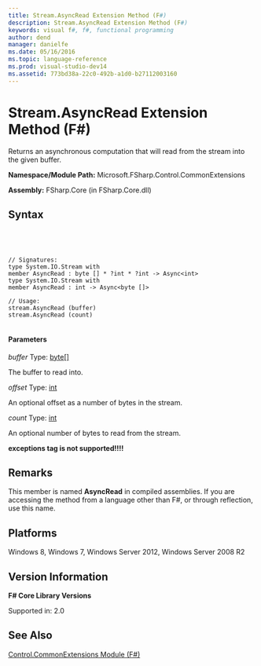 ```yaml
---
title: Stream.AsyncRead Extension Method (F#)
description: Stream.AsyncRead Extension Method (F#)
keywords: visual f#, f#, functional programming
author: dend
manager: danielfe
ms.date: 05/16/2016
ms.topic: language-reference
ms.prod: visual-studio-dev14
ms.assetid: 773bd38a-22c0-492b-a1d0-b27112003160 
---
```


# Stream.AsyncRead Extension Method (F#)

Returns an asynchronous computation that will read from the stream into the given buffer.

**Namespace/Module Path:** Microsoft.FSharp.Control.CommonExtensions

**Assembly:** FSharp.Core (in FSharp.Core.dll)


## Syntax



```




// Signatures:
type System.IO.Stream with
member AsyncRead : byte [] * ?int * ?int -> Async<int>
type System.IO.Stream with
member AsyncRead : int -> Async<byte []>

// Usage:
stream.AsyncRead (buffer)
stream.AsyncRead (count)


```





#### Parameters
*buffer*
Type: [byte](http://msdn.microsoft.com/en-us/library/17a98430-283a-4ff6-a475-e6999577179d)[[]](http://msdn.microsoft.com/en-us/library/def20292-9aae-4596-9275-b94e594f8493)


The buffer to read into.


*offset*
Type: [int](http://msdn.microsoft.com/en-us/library/025d5455-3622-4ea5-9573-3ecbd4ee1375)


An optional offset as a number of bytes in the stream.


*count*
Type: [int](http://msdn.microsoft.com/en-us/library/025d5455-3622-4ea5-9573-3ecbd4ee1375)


An optional number of bytes to read from the stream.



**exceptions tag is not supported!!!!**

## Remarks
This member is named **AsyncRead** in compiled assemblies. If you are accessing the method from a language other than F#, or through reflection, use this name.


## Platforms
Windows 8, Windows 7, Windows Server 2012, Windows Server 2008 R2


## Version Information
**F# Core Library Versions**

Supported in: 2.0




## See Also
[Control.CommonExtensions Module &#40;F&#35;&#41;](Control.CommonExtensions-Module-%5BFSharp%5D.md)

